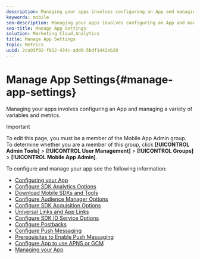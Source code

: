 ```yaml
---
description: Managing your apps involves configuring an App and managing a variety of variables and metrics.
keywords: mobile
seo-description: Managing your apps involves configuring an App and managing a variety of variables and metrics.
seo-title: Manage App Settings
solution: Marketing Cloud,Analytics
title: Manage App Settings
topic: Metrics
uuid: 2ca93f92-f812-434c-add0-5bdf1442eb20
---
```


# Manage App Settings{#manage-app-settings}

Managing your apps involves configuring an App and managing a variety of variables and metrics.

>[!IMPORTANT]
>
>To edit this page, you must be a member of the Mobile App Admin group. To determine whether you are a member of this group, click **[!UICONTROL Admin Tools]** > **[!UICONTROL User Management]** > **[!UICONTROL Groups]** > **[!UICONTROL Mobile App Admin]**.

To configure and manage your app see the following information: 

* [Configuring your App](c-mob-confg-app/c-mob-confg-app.md)
* [Configure SDK Analytics Options](t-config-analytics.md)
* [Download Mobile SDKs and Tools](t-config-analytics/download-sdk.md)
* [Configure Audience Manager Options](t-config-aam.md)
* [Configure SDK Acquisition Options](t-config-acquisition.md)
* [Universal Links and App Links](c-universal-app-links.md)
* [Configure SDK ID Service Options](t-config-visitor.md)
* [Configure Postbacks](c-mob-confg-app/signals.md)
* [Configure Push Messaging](configure-push-messaging.md)
* [Prerequisites to Enable Push Messaging](prerequisites-push-messaging.md)
* [Configure App to use APNS or GCM](prerequisites-push-messaging.md)
* [Managing your App](c-mob-manage-app.md)
